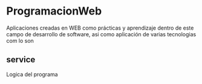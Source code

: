 # ProgramacionWeb
Aplicaciones creadas en WEB como prácticas y aprendizaje dentro de este campo de desarrollo de software, asi como aplicación de varias tecnologias com lo son

## service
Logica del programa

